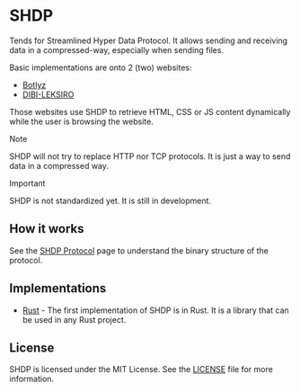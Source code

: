# SHDP
Tends for Streamlined Hyper Data Protocol. It allows sending and receiving data in a compressed-way, especially when sending files.

Basic implementations are onto 2 (two) websites:
* [Botlyz](https://botlyz.com)
* [DIBI-LEKSIRO](http://dibi-leksiro.fr)

Those websites use SHDP to retrieve HTML, CSS or JS content dynamically while the user is browsing the website.

> [!NOTE]
> SHDP will not try to replace HTTP nor TCP protocols. It is just a way to send data in a compressed way.

> [!IMPORTANT]
> SHDP is not standardized yet. It is still in development.

## How it works
See the [SHDP Protocol](PROTOCOL.md) page to understand the binary structure of the protocol.

## Implementations
* [Rust](RUST_IMPL.md) - The first implementation of SHDP is in Rust. It is a library that can be used in any Rust project.

## License
SHDP is licensed under the MIT License. See the [LICENSE](LICENSE) file for more information.

